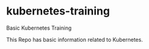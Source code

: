 # kubernetes-training
Basic Kubernetes Training

This Repo has basic information related to Kubernetes.
